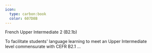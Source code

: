 ```yaml
---
icon:
  type: carbon:book
  color: 607D8B
---
```

French Upper Intermediate 2 (B2.1b)

To facilitate students' language learning to meet an Upper Intermediate level commensurate with CEFR B2.1 ... 
